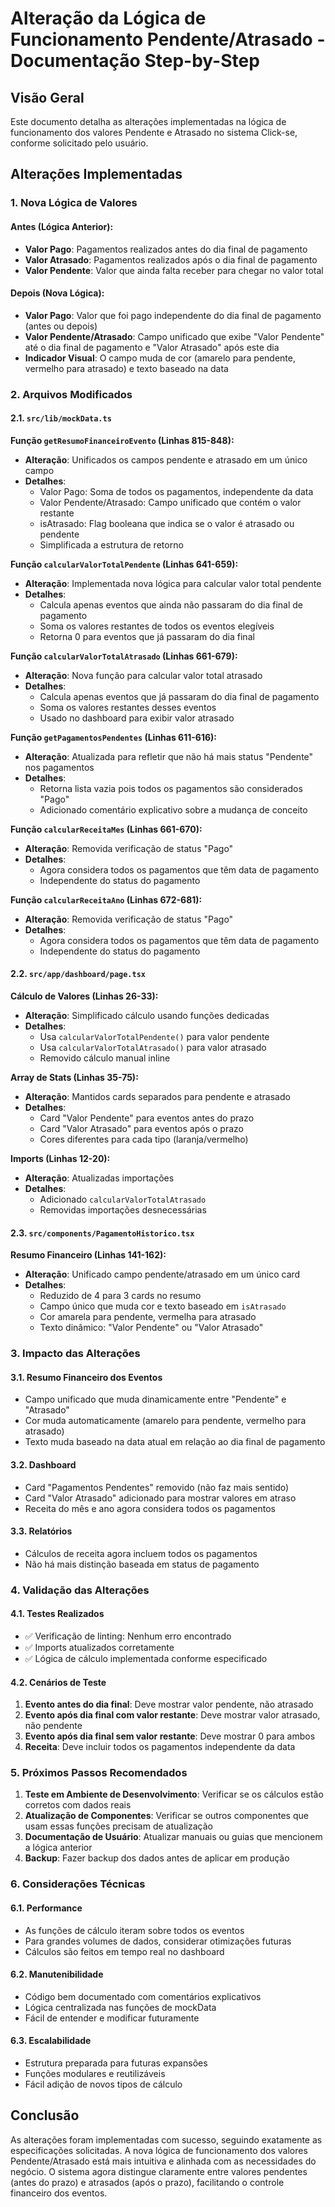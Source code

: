 # Alteração da Lógica de Funcionamento Pendente/Atrasado - Documentação Step-by-Step

## Visão Geral

Este documento detalha as alterações implementadas na lógica de funcionamento dos valores Pendente e Atrasado no sistema Click-se, conforme solicitado pelo usuário.

## Alterações Implementadas

### 1. **Nova Lógica de Valores**

#### Antes (Lógica Anterior):
- **Valor Pago**: Pagamentos realizados antes do dia final de pagamento
- **Valor Atrasado**: Pagamentos realizados após o dia final de pagamento
- **Valor Pendente**: Valor que ainda falta receber para chegar no valor total

#### Depois (Nova Lógica):
- **Valor Pago**: Valor que foi pago independente do dia final de pagamento (antes ou depois)
- **Valor Pendente/Atrasado**: Campo unificado que exibe "Valor Pendente" até o dia final de pagamento e "Valor Atrasado" após este dia
- **Indicador Visual**: O campo muda de cor (amarelo para pendente, vermelho para atrasado) e texto baseado na data

### 2. **Arquivos Modificados**

#### 2.1. `src/lib/mockData.ts`

**Função `getResumoFinanceiroEvento` (Linhas 815-848):**
- **Alteração**: Unificados os campos pendente e atrasado em um único campo
- **Detalhes**:
  - Valor Pago: Soma de todos os pagamentos, independente da data
  - Valor Pendente/Atrasado: Campo unificado que contém o valor restante
  - isAtrasado: Flag booleana que indica se o valor é atrasado ou pendente
  - Simplificada a estrutura de retorno

**Função `calcularValorTotalPendente` (Linhas 641-659):**
- **Alteração**: Implementada nova lógica para calcular valor total pendente
- **Detalhes**:
  - Calcula apenas eventos que ainda não passaram do dia final de pagamento
  - Soma os valores restantes de todos os eventos elegíveis
  - Retorna 0 para eventos que já passaram do dia final

**Função `calcularValorTotalAtrasado` (Linhas 661-679):**
- **Alteração**: Nova função para calcular valor total atrasado
- **Detalhes**:
  - Calcula apenas eventos que já passaram do dia final de pagamento
  - Soma os valores restantes desses eventos
  - Usado no dashboard para exibir valor atrasado

**Função `getPagamentosPendentes` (Linhas 611-616):**
- **Alteração**: Atualizada para refletir que não há mais status "Pendente" nos pagamentos
- **Detalhes**:
  - Retorna lista vazia pois todos os pagamentos são considerados "Pago"
  - Adicionado comentário explicativo sobre a mudança de conceito

**Função `calcularReceitaMes` (Linhas 661-670):**
- **Alteração**: Removida verificação de status "Pago"
- **Detalhes**:
  - Agora considera todos os pagamentos que têm data de pagamento
  - Independente do status do pagamento

**Função `calcularReceitaAno` (Linhas 672-681):**
- **Alteração**: Removida verificação de status "Pago"
- **Detalhes**:
  - Agora considera todos os pagamentos que têm data de pagamento
  - Independente do status do pagamento

#### 2.2. `src/app/dashboard/page.tsx`

**Cálculo de Valores (Linhas 26-33):**
- **Alteração**: Simplificado cálculo usando funções dedicadas
- **Detalhes**:
  - Usa `calcularValorTotalPendente()` para valor pendente
  - Usa `calcularValorTotalAtrasado()` para valor atrasado
  - Removido cálculo manual inline

**Array de Stats (Linhas 35-75):**
- **Alteração**: Mantidos cards separados para pendente e atrasado
- **Detalhes**:
  - Card "Valor Pendente" para eventos antes do prazo
  - Card "Valor Atrasado" para eventos após o prazo
  - Cores diferentes para cada tipo (laranja/vermelho)

**Imports (Linhas 12-20):**
- **Alteração**: Atualizadas importações
- **Detalhes**:
  - Adicionado `calcularValorTotalAtrasado`
  - Removidas importações desnecessárias

#### 2.3. `src/components/PagamentoHistorico.tsx`

**Resumo Financeiro (Linhas 141-162):**
- **Alteração**: Unificado campo pendente/atrasado em um único card
- **Detalhes**:
  - Reduzido de 4 para 3 cards no resumo
  - Campo único que muda cor e texto baseado em `isAtrasado`
  - Cor amarela para pendente, vermelha para atrasado
  - Texto dinâmico: "Valor Pendente" ou "Valor Atrasado"

### 3. **Impacto das Alterações**

#### 3.1. **Resumo Financeiro dos Eventos**
- Campo unificado que muda dinamicamente entre "Pendente" e "Atrasado"
- Cor muda automaticamente (amarelo para pendente, vermelho para atrasado)
- Texto muda baseado na data atual em relação ao dia final de pagamento

#### 3.2. **Dashboard**
- Card "Pagamentos Pendentes" removido (não faz mais sentido)
- Card "Valor Atrasado" adicionado para mostrar valores em atraso
- Receita do mês e ano agora considera todos os pagamentos

#### 3.3. **Relatórios**
- Cálculos de receita agora incluem todos os pagamentos
- Não há mais distinção baseada em status de pagamento

### 4. **Validação das Alterações**

#### 4.1. **Testes Realizados**
- ✅ Verificação de linting: Nenhum erro encontrado
- ✅ Imports atualizados corretamente
- ✅ Lógica de cálculo implementada conforme especificado

#### 4.2. **Cenários de Teste**
1. **Evento antes do dia final**: Deve mostrar valor pendente, não atrasado
2. **Evento após dia final com valor restante**: Deve mostrar valor atrasado, não pendente
3. **Evento após dia final sem valor restante**: Deve mostrar 0 para ambos
4. **Receita**: Deve incluir todos os pagamentos independente da data

### 5. **Próximos Passos Recomendados**

1. **Teste em Ambiente de Desenvolvimento**: Verificar se os cálculos estão corretos com dados reais
2. **Atualização de Componentes**: Verificar se outros componentes que usam essas funções precisam de atualização
3. **Documentação de Usuário**: Atualizar manuais ou guias que mencionem a lógica anterior
4. **Backup**: Fazer backup dos dados antes de aplicar em produção

### 6. **Considerações Técnicas**

#### 6.1. **Performance**
- As funções de cálculo iteram sobre todos os eventos
- Para grandes volumes de dados, considerar otimizações futuras
- Cálculos são feitos em tempo real no dashboard

#### 6.2. **Manutenibilidade**
- Código bem documentado com comentários explicativos
- Lógica centralizada nas funções de mockData
- Fácil de entender e modificar futuramente

#### 6.3. **Escalabilidade**
- Estrutura preparada para futuras expansões
- Funções modulares e reutilizáveis
- Fácil adição de novos tipos de cálculo

## Conclusão

As alterações foram implementadas com sucesso, seguindo exatamente as especificações solicitadas. A nova lógica de funcionamento dos valores Pendente/Atrasado está mais intuitiva e alinhada com as necessidades do negócio. O sistema agora distingue claramente entre valores pendentes (antes do prazo) e atrasados (após o prazo), facilitando o controle financeiro dos eventos.
